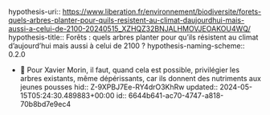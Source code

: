 hypothesis-uri:: https://www.liberation.fr/environnement/biodiversite/forets-quels-arbres-planter-pour-quils-resistent-au-climat-daujourdhui-mais-aussi-a-celui-de-2100-20240515_XZHQZ32BNJALHMOVJEOAKOU4WQ/
hypothesis-title:: Forêts : quels arbres planter pour qu’ils résistent au climat d’aujourd’hui mais aussi à celui de 2100 ?
hypothesis-naming-scheme:: 0.2.0

- 📌 Pour Xavier Morin, il faut, quand cela est possible, privilégier les arbres existants, même dépérissants, car ils donnent des nutriments aux jeunes pousses
  hid:: Z-9XPBJ7Ee-RY4drO3KhRw
  updated:: 2024-05-15T05:24:30.489883+00:00
  id:: 6644b641-ac70-4747-a818-70b8bd7e9ec4